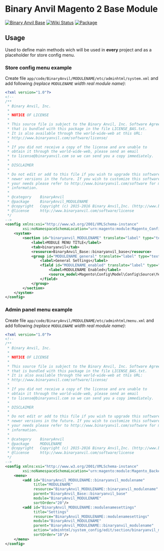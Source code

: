 # Binary Anvil Magento 2 Base Module

[![Binary Anvil Base](https://img.shields.io/badge/version-1.0.3-green.svg)](https://bitbucket.binaryanvil.tools/projects/BINARYANVIL/repos/base/browse)
[![Wiki Status](https://img.shields.io/badge/wiki-partially-yellow.svg)](https://wiki.binaryanvil.tools/display/KB/M2+Expensions%3A+Base+package)
[![Package](https://img.shields.io/badge/package-1.0.3-blue.svg)](https://packages.binaryanvil.tools/#binaryanvil/base)

## Usage

Used to define main methods wich will be used in **every** project and as a placeholder for store config menu.

### Store config menu example

Create file `app/code/BinaryAnvil/MODULENAME/etc/adminhtml/system.xml` and add following *(replace `MODULENAME` width real module name)*:

```xml
<?xml version="1.0"?>
<!--
/**
 * Binary Anvil, Inc.
 *
 * NOTICE OF LICENSE
 *
 * This source file is subject to the Binary Anvil, Inc. Software Agreement
 * that is bundled with this package in the file LICENSE_BAS.txt.
 * It is also available through the world-wide-web at this URL:
 * http://www.binaryanvil.com/software/license/
 *
 * If you did not receive a copy of the license and are unable to
 * obtain it through the world-wide-web, please send an email
 * to license@binaryanvil.com so we can send you a copy immediately.
 *
 * DISCLAIMER
 *
 * Do not edit or add to this file if you wish to upgrade this software to
 * newer versions in the future. If you wish to customize this software for
 * your needs please refer to http://www.binaryanvil.com/software for more
 * information.
 *
 * @category    BinaryAnvil
 * @package     BinaryAnvil_MODULENAME
 * @copyright   Copyright (c) 2015-2016 Binary Anvil,Inc. (http://www.binaryanvil.com)
 * @license     http://www.binaryanvil.com/software/license
 */
-->
<config xmlns:xsi="http://www.w3.org/2001/XMLSchema-instance"
        xsi:noNamespaceSchemaLocation="urn:magento:module:Magento_Config:etc/system_file.xsd">
    <system>
        <section id="binaryanvil_MODULENAME" translate="label" type="text" sortOrder="20" showInDefault="1" showInWebsite="0" showInStore="0">
            <label>MODULE MENU TITLE</label>
            <tab>binaryanvil</tab>
            <resource>BinaryAnvil_Base::binaryanvil_base</resource>
            <group id="MODULENAME_general" translate="label" type="text" sortOrder="10" showInDefault="1" showInWebsite="0" showInStore="0">
                <label>General Settings</label>
                <field id="MODULENAME_enabled" translate="label" type="select" sortOrder="10" showInDefault="1" showInWebsite="0" showInStore="0">
                    <label>MODULENAME Enabled</label>
                    <source_model>Magento\Config\Model\Config\Source\Yesno</source_model>
                </field>
            </group>
        </section>
    </system>
</config>
```

### Admin panel menu example

Create file `app/code/BinaryAnvil/MODULENAME/etc/adminhtml/menu.xml` and add following *(replace `MODULENAME` width real module name)*:

```xml
<?xml version="1.0"?>
<!--
/**
 * Binary Anvil, Inc.
 *
 * NOTICE OF LICENSE
 *
 * This source file is subject to the Binary Anvil, Inc. Software Agreement
 * that is bundled with this package in the file LICENSE_BAS.txt.
 * It is also available through the world-wide-web at this URL:
 * http://www.binaryanvil.com/software/license/
 *
 * If you did not receive a copy of the license and are unable to
 * obtain it through the world-wide-web, please send an email
 * to license@binaryanvil.com so we can send you a copy immediately.
 *
 * DISCLAIMER
 *
 * Do not edit or add to this file if you wish to upgrade this software to
 * newer versions in the future. If you wish to customize this software for
 * your needs please refer to http://www.binaryanvil.com/software for more
 * information.
 *
 * @category    BinaryAnvil
 * @package     MODULENAME
 * @copyright   Copyright (c) 2015-2016 Binary Anvil,Inc. (http://www.binaryanvil.com)
 * @license     http://www.binaryanvil.com/software/license
 */
-->
<config xmlns:xsi="http://www.w3.org/2001/XMLSchema-instance"
        xsi:noNamespaceSchemaLocation="urn:magento:module:Magento_Backend:etc/menu.xsd">
    <menu>
        <add id="BinaryAnvil_MODULENAME::binaryanvil_modulename"
             title="MODULENAME"
             resource="BinaryAnvil_MODULENAME::binaryanvil_modulename"
             parent="BinaryAnvil_Base::binaryanvil_base"
             module="BinaryAnvil_MODULENAME"
             sortOrder="20"/>
        <add id="BinaryAnvil_MODULENAME::modulenamesettings"
             title="Settings"
             resource="BinaryAnvil_MODULENAME::modulenamesettings"
             module="BinaryAnvil_MODULENAME"
             parent="BinaryAnvil_MODULENAME::binaryanvil_modulename"
             action="adminhtml/system_config/edit/section/binaryanvil_modulename"
             sortOrder="10"/>
    </menu>
</config>
```
